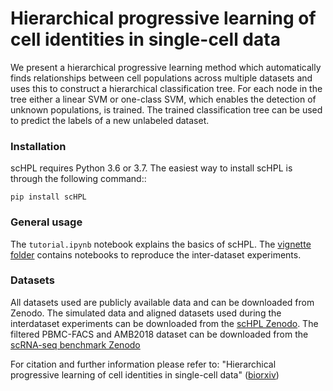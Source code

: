 # Hierarchical progressive learning of cell identities in single-cell data

We present a hierarchical progressive learning method which automatically finds relationships between cell populations across multiple datasets and uses this to construct a hierarchical classification tree. For each node in the tree either a linear SVM or one-class SVM, which enables the detection of unknown populations, is trained. The trained classification tree can be used to predict the labels of a new unlabeled dataset. 

### Installation

scHPL requires Python 3.6 or 3.7. The easiest way to install scHPL is through the following command::

    pip install scHPL

### General usage

The ```tutorial.ipynb``` notebook explains the basics of scHPL. The [vignette folder](vignettes) contains notebooks to reproduce the inter-dataset experiments.  

### Datasets

All datasets used are publicly available data and can be downloaded from Zenodo. The simulated data and aligned datasets used during the interdataset experiments can be downloaded from the [scHPL Zenodo](https://doi.org/10.5281/zenodo.4557712). The filtered PBMC-FACS and AMB2018 dataset can be downloaded from the [scRNA-seq benchmark Zenodo](https://doi.org/10.5281/zenodo.3357167)

For citation and further information please refer to:
"Hierarchical progressive learning of cell identities in single-cell data" ([biorxiv](https://www.biorxiv.org/content/10.1101/2020.03.27.010124v2))
